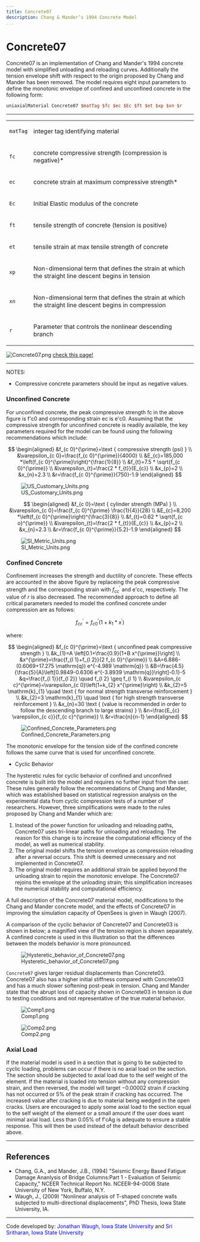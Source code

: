 ```yaml
---
title: Concrete07
description: Chang & Mander’s 1994 Concrete Model
...
```


# Concrete07


Concrete07 is an implementation of Chang and Mander's 1994 concrete
model with simplified unloading and reloading curves. Additionally the
tension envelope shift with respect to the origin proposed by Chang and
Mander has been removed. The model requires eight input parameters to
define the monotonic envelope of confined and unconfined concrete in the
following form:

```tcl
uniaxialMaterial Concrete07 $matTag $fc $ec $Ec $ft $et $xp $xn $r
```

----------------------------------------------------------------------

<table>
<tbody>
<tr class="odd">
<td><code class="parameter-table-variable">matTag</code></td>
<td><p>integer tag identifying material</p></td>
</tr>
<tr class="even">
<td><code class="parameter-table-variable">fc</code></td>
<td><p>concrete compressive strength (compression is negative)*</p></td>
</tr>
<tr class="odd">
<td><code class="parameter-table-variable">ec</code></td>
<td><p>concrete strain at maximum compressive strength*</p></td>
</tr>
<tr class="even">
<td><code class="parameter-table-variable">Ec</code></td>
<td><p>Initial Elastic modulus of the concrete</p></td>
</tr>
<tr class="odd">
<td><code class="parameter-table-variable">ft</code></td>
<td><p>tensile strength of concrete (tension is positive)</p></td>
</tr>
<tr class="even">
<td><code class="parameter-table-variable">et</code></td>
<td><p>tensile strain at max tensile strength of concrete</p></td>
</tr>
<tr class="odd">
<td><code class="parameter-table-variable">xp</code></td>
<td><p>Non-dimensional term that defines the strain at which the
straight line descent begins in tension</p></td>
</tr>
<tr class="even">
<td><code class="parameter-table-variable">xn</code></td>
<td><p>Non-dimensional term that defines the strain at which the
straight line descent begins in compression</p></td>
</tr>
<tr class="odd">
<td><code class="parameter-table-variable">r</code></td>
<td><p>Parameter that controls the nonlinear descending branch</p></td>
</tr>
</tbody>
</table>

<p><img src="/OpenSeesRT/contrib/static/Concrete07.png" title="Concrete07.png" alt="Concrete07.png" /> <a
href="http://opensees.berkeley.edu/OpenSees/manuals/usermanual/4055.htm">check this page!</a></p>

<hr />

<p>NOTES:</p>

- Compressive concrete parameters should be input as negative values.


### Unconfined Concrete

For unconfined concrete, the peak compressive strength fc in the
above figure is f'c0 and corresponding strain ec is e'c0. Assuming that
the compressive strength for unconfined concrete is readily available,
the key parameters required for the model can be found using the
following recommendations which include:

$$
\begin{aligned}
&f_{c 0}^{\prime}=\text { compressive strength (psi) } \\
&\varepsilon_{c 0}=\frac{f_{c 0}^{\prime}}{4000} \\
&E_{c}=185,000 *\left(f_{c 0}^{\prime}\right)^{\frac{1}{8}} \\
&f_{t}=7.5 * \sqrt{f_{c 0}^{\prime}} \\
&\varepsilon_{t}=\frac{2 * f_{t}}{E_{c}} \\
&x_{p}=2 \\
&x_{n}=2.3 \\
&r=\frac{f_{c 0}^{\prime}}{750}-1.9
\end{aligned}
$$

<figure>
<img src="/OpenSeesRT/contrib/static/US_Customary_Units.png" alt="US_Customary_Units.png" />
<figcaption aria-hidden="true">US_Customary_Units.png</figcaption>
</figure>

$$
\begin{aligned}
&f_{c 0}=\text { cylinder strength (MPa) } \\
&\varepsilon_{c 0}=\frac{f_{c 0}^{\prime} \frac{1}{4}}{28} \\
&E_{c}=8,200 *\left(f_{c 0}^{\prime}\right)^{\frac{3}{8}} \\
&f_{t}=0.62 * \sqrt{f_{c o}^{\prime}} \\
&\varepsilon_{t}=\frac{2 * f_{t}}{E_{c}} \\
&x_{p}=2 \\
&x_{n}=2.3 \\
&r=\frac{f_{c 0}^{\prime}}{5.2}-1.9
\end{aligned}
$$

<figure>
<img src="/OpenSeesRT/contrib/static/SI_Metric_Units.png" title="SI_Metric_Units.png"
alt="SI_Metric_Units.png" />
<figcaption aria-hidden="true">SI_Metric_Units.png</figcaption>
</figure>


### Confined Concrete
Confinement increases the strength and ductility of concrete. These
effects are accounted in the above figure by replaceing the peak
compressive strength and the corresponding strain with $f^\prime_{cc}$ and e'cc,
respectively. The value of $r$ is also decreased. The recommended approach
to define all critical parameters needed to model the confined concrete
under compression are as follows:

$$
f_{c c}^{\prime}=f_{c 0}^{\prime} \left(1+k_{1} * x^{\prime}\right)
$$

<p>where:</p>

$$
\begin{aligned}
&f_{c 0}^{\prime}=\text { unconfined peak compressive strength } \\
&k_{1}=A \left[0.1+\frac{0.9}{1+B  x^{\prime}}\right] \\
&x^{\prime}=\frac{f_{l 1}+f_{l 2}}{2 f_{c 0}^{\prime}} \\
&A=6.886-(0.6069+17.275 \mathrm{q}) e^{-4.989 \mathrm{q}} \\
&B=\frac{4.5}{\frac{5}{A}\left[0.9849-0.6306 e^{-3.8939 \mathrm{q}}\right]-0.1}-5
&q=\frac{f_{l 1}}{f_{l 2}} \quad f_{l 2} \geq f_{l 1} \\
&\varepsilon_{c c}^{\prime}=\varepsilon_{c 0}\left(1+k_{2}  x^{\prime}\right) \\
&k_{2}=5 \mathrm{k}_{1} \quad \text { for normal strength transverse reinforcement } \\
&k_{2}=3 \mathrm{k}_{1} \quad \text { for high strength transverse reinforcement } \\
&x_{n}=30 \text { (value is recommended in order to follow the descending branch to large strains) } \\
&n=\frac{E_{c}  \varepsilon_{c c}}{f_{c c}^{\prime}} \\
&r=\frac{n}{n-1}
\end{aligned}
$$

<figure>
<img src="/OpenSeesRT/contrib/static/Confined_Concrete_Parameters.png"
  title="Confined_Concrete_Parameters.png"
  alt="Confined_Concrete_Parameters.png" />
<figcaption
aria-hidden="true">Confined_Concrete_Parameters.png</figcaption>
</figure>

<p>The monotonic envelope for the tension side of the confined concrete
follows the same curve that is used for unconfined concrete.</p>
<ul>
<li>Cyclic Behavior</li>
</ul>
<p>The hysteretic rules for cyclic behavior of confined and unconfined
concrete is built into the model and requires no further input from the
user. These rules generally follow the recommendations of Chang and
Mander, which was established based on statistical regression analysis
on the experimental data from cyclic compression tests of a number of
researchers. However, three simplifications were made to the rules
proposed by Chang and Mander which are:</p>
<ol>
<li>Instead of the power function for unloading and reloading paths,
Concrete07 uses tri-linear paths for unloading and reloading. The reason
for this change is to increase the computational efficiency of the
model, as well as numerical stability.</li>
<li>The original model shifts the tension envelope as compression
reloading after a reversal occurs. This shift is deemed unnecessary and
not implemented in Concrete07.</li>
<li>The original model requires an additional strain be applied beyond
the unloading strain to rejoin the monotonic envelope. The Concrete07
rejoins the envelope at the unloading strain; this simplification
increases the numerical stability and computational efficiency.</li>
</ol>
<p>A full description of the Concrete07 material model, modifications to
the Chang and Mander concrete model, and the effects of Concrete07 in
improving the simulation capacity of OpenSees is given in Waugh
(2007).</p>
<p>A comparison of the cyclic behavior of Concrete07 and Concrete03 is
shown in below; a magnified view of the tension region is shown
separately. A confined concrete is used in this illustration so that the
differences between the models behavior is more pronounced.</p>
<figure>
<img src="/OpenSeesRT/contrib/static/Hysteretic_behavior_of_Concrete07.png"
title="Hysteretic_behavior_of_Concrete07.png"
alt="Hysteretic_behavior_of_Concrete07.png" />
<figcaption
aria-hidden="true">Hysteretic_behavior_of_Concrete07.png</figcaption>
</figure>

`Concrete07` gives larger residual displacements than Concrete03.
Concrete07 also has a higher initial stiffness compared with Concrete03
and has a much slower softening post-peak in tension. Chang and Mander
state that the abrupt loss of capacity shown in Concrete03 in tension is
due to testing conditions and not representative of the true material
behavior.

<figure>
<img src="/OpenSeesRT/contrib/static/Comp1.png" title="Comp1.png" alt="Comp1.png" />
<figcaption aria-hidden="true">Comp1.png</figcaption>
</figure>
<figure>
<img src="/OpenSeesRT/contrib/static/Comp2.png" title="Comp2.png" alt="Comp2.png" />
<figcaption aria-hidden="true">Comp2.png</figcaption>
</figure>


### Axial Load

If the material model is used in a section that is going to be
subjected to cyclic loading, problems can occur if there is no axial
load on the section. The section should be subjected to axial load due
to the self weight of the element. If the material is loaded into
tension without any compression strain, and then reversed, the model
will target $-0.00002$ strain if cracking has not occurred or 5% of the
peak strain if cracking has occurred. The increased value after cracking
is due to material being wedged in the open cracks. Users are encouraged
to apply some axial load to the section equal to the self weight of the
element or a small amount if the user does want minimal axial load. Less
than 0.05% of f'cAg is adequate to ensure a stable response. This will
then be used instead of the default behavior described above.

<hr />

## References

- Chang, G.A., and Mander, J.B., (1994) "Seismic Energy Based Fatigue
  Damage Ananlysis of Bridge Columns:Part 1 - Evaluation of Seismic
  Capacity," NCEER Technical Report No. NCEER-94-0006 State University of
  New York, Buffalo, N.Y.
- Waugh, J., (2009) "Nonlinear analysis of T-shaped concrete walls
  subjected to multi-directional displacements", PhD Thesis, Iowa State
  University, IA.

<hr />

<p>Code developed by: <span style="color:blue"> Jonathan Waugh,
Iowa State University </span> and <span style="color:blue">
Sri Sritharan, Iowa State University </span></p>

